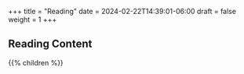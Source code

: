+++
title = "Reading"
date = 2024-02-22T14:39:01-06:00
draft = false
weight = 1
+++

## Reading Content

{{% children %}}
